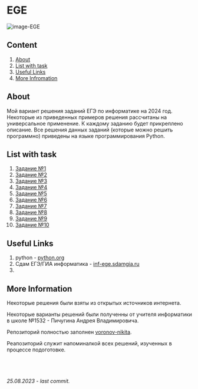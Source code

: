 # EGE

![image-EGE](https://klinmgei.ru/2020/ege.png)

## **Content**
1. [About](/README.md#about)
2. [List with task](/README.md#list-with-task)
3. [Useful Links](/README.md#useful-links)
4. [More Infromation](/README.md#more-information)



## **About**

Мой вариант решения заданий ЕГЭ по информатике на 2024 год. Некоторые из приведенных примеров решения рассчитаны на универсальное применение. К каждому заданию будет прикреплено описание. Все решения данных заданий (которые можно решить программно) приведены на языке программирования Python.


## **List with task**

1. [Задание №1](./tasks/task1)
2. [Задание №2](./tasks/task2)
3. [Задание №3](./tasks/task3)
4. [Задание №4](./tasks/task4)
5. [Задание №5](./tasks/task5)
6. [Задание №6](./tasks/task6)
7. [Задание №7](./tasks/task7)
8. [Задание №8](./tasks/task8)
9. [Задание №9](./tasks/task9)
10. [Задание №10](./tasks/task10)



## **Useful Links**
1. python - [python.org](https://python.org)
2. Сдам ЕГЭ/ГИА информатика - [inf-ege.sdamgia.ru](https://inf-ege.sdamgia.ru/)
3. 


## **More Information**
Некоторые решения были взяты из открытых источников интернета.

Некоторые варианты решений были полученны от учителя информатики в школе №1532 - Пичугина Андрея Владимировича. 

Репозиторий полностью заполнен [voronov-nikita](https://github.com/voronov-nikita).

Реапозиторий служит напоминалкой всех решений, изученных в процессе подоготовке.

<br><br>

###### 25.08.2023 - last commit.